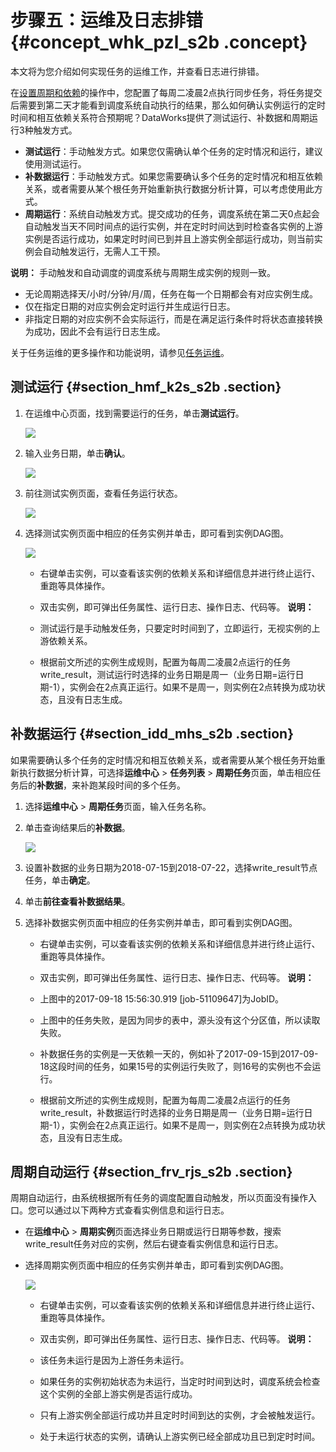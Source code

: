 # 步骤五：运维及日志排错 {#concept_whk_pzl_s2b .concept}

本文将为您介绍如何实现任务的运维工作，并查看日志进行排错。

在[设置周期和依赖](intl.zh-CN/快速开始/步骤四：设置周期和依赖.md#)的操作中，您配置了每周二凌晨2点执行同步任务，将任务提交后需要到第二天才能看到调度系统自动执行的结果，那么如何确认实例运行的定时时间和相互依赖关系符合预期呢？DataWorks提供了测试运行、补数据和周期运行3种触发方式。

-   **测试运行**：手动触发方式。如果您仅需确认单个任务的定时情况和运行，建议使用测试运行。
-   **补数据运行**：手动触发方式。如果您需要确认多个任务的定时情况和相互依赖关系，或者需要从某个根任务开始重新执行数据分析计算，可以考虑使用此方式。
-   **周期运行**：系统自动触发方式。提交成功的任务，调度系统在第二天0点起会自动触发当天不同时间点的运行实例，并在定时时间达到时检查各实例的上游实例是否运行成功，如果定时时间已到并且上游实例全部运行成功，则当前实例会自动触发运行，无需人工干预。

**说明：** 手动触发和自动调度的调度系统与周期生成实例的规则一致。

-   无论周期选择天/小时/分钟/月/周，任务在每一个日期都会有对应实例生成。
-   仅在指定日期的对应实例会定时运行并生成运行日志。
-   非指定日期的对应实例不会实际运行，而是在满足运行条件时将状态直接转换为成功，因此不会有运行日志生成。

关于任务运维的更多操作和功能说明，请参见[任务运维](../../../../intl.zh-CN/使用指南/运维中心/任务运维/周期实例.md#)。

## 测试运行 {#section_hmf_k2s_s2b .section}

1.  在运维中心页面，找到需要运行的任务，单击**测试运行**。

    ![](http://static-aliyun-doc.oss-cn-hangzhou.aliyuncs.com/assets/img/16184/15405160629007_zh-CN.png)

2.  输入业务日期，单击**确认**。

    ![](http://static-aliyun-doc.oss-cn-hangzhou.aliyuncs.com/assets/img/16184/15405160629008_zh-CN.png)

3.  前往测试实例页面，查看任务运行状态。

    ![](http://static-aliyun-doc.oss-cn-hangzhou.aliyuncs.com/assets/img/16184/15405160629009_zh-CN.png)

4.  选择测试实例页面中相应的任务实例并单击，即可看到实例DAG图。

    ![](http://static-aliyun-doc.oss-cn-hangzhou.aliyuncs.com/assets/img/16184/15405160629010_zh-CN.png)

    -   右键单击实例，可以查看该实例的依赖关系和详细信息并进行终止运行、重跑等具体操作。
    -   双击实例，即可弹出任务属性、运行日志、操作日志、代码等。
    **说明：** 

    -   测试运行是手动触发任务，只要定时时间到了，立即运行，无视实例的上游依赖关系。
    -   根据前文所述的实例生成规则，配置为每周二凌晨2点运行的任务write\_result，测试运行时选择的业务日期是周一（业务日期=运行日期-1），实例会在2点真正运行。如果不是周一，则实例在2点转换为成功状态，且没有日志生成。

## 补数据运行 {#section_idd_mhs_s2b .section}

如果需要确认多个任务的定时情况和相互依赖关系，或者需要从某个根任务开始重新执行数据分析计算，可选择**运维中心** \> **任务列表** \> **周期任务**页面，单击相应任务后的**补数据**，来补跑某段时间的多个任务。

1.  选择**运维中心** \> **周期任务**页面，输入任务名称。
2.  单击查询结果后的**补数据**。

    ![](http://static-aliyun-doc.oss-cn-hangzhou.aliyuncs.com/assets/img/16184/15405160639016_zh-CN.png)

3.  设置补数据的业务日期为2018-07-15到2018-07-22，选择write\_result节点任务，单击**确定**。
4.  单击**前往查看补数据结果**。
5.  选择补数据实例页面中相应的任务实例并单击，即可看到实例DAG图。

    -   右键单击实例，可以查看该实例的依赖关系和详细信息并进行终止运行、重跑等具体操作。
    -   双击实例，即可弹出任务属性、运行日志、操作日志、代码等。
    **说明：** 

    -   上图中的2017-09-18 15:56:30.919 \[job-51109647\]为JobID。
    -   上图中的任务失败，是因为同步的表中，源头没有这个分区值，所以读取失败。
    -   补数据任务的实例是一天依赖一天的，例如补了2017-09-15到2017-09-18这段时间的任务，如果15号的实例运行失败了，则16号的实例也不会运行。
    -   根据前文所述的实例生成规则，配置为每周二凌晨2点运行的任务write\_result，补数据运行时选择的业务日期是周一（业务日期=运行日期-1），实例会在2点真正运行。如果不是周一，则实例在2点转换为成功状态，且没有日志生成。

## 周期自动运行 {#section_frv_rjs_s2b .section}

周期自动运行，由系统根据所有任务的调度配置自动触发，所以页面没有操作入口。您可以通过以下两种方式查看实例信息和运行日志。

-   在**运维中心** \> **周期实例**页面选择业务日期或运行日期等参数，搜索write\_result任务对应的实例，然后右键查看实例信息和运行日志。
-   选择周期实例页面中相应的任务实例并单击，即可看到实例DAG图。

    ![](http://static-aliyun-doc.oss-cn-hangzhou.aliyuncs.com/assets/img/16184/15405160639021_zh-CN.png)

    -   右键单击实例，可以查看该实例的依赖关系和详细信息并进行终止运行、重跑等具体操作。
    -   双击实例，即可弹出任务属性、运行日志、操作日志、代码等。
    **说明：** 

    -   该任务未运行是因为上游任务未运行。
    -   如果任务的实例初始状态为未运行，当定时时间到达时，调度系统会检查这个实例的全部上游实例是否运行成功。
    -   只有上游实例全部运行成功并且定时时间到达的实例，才会被触发运行。
    -   处于未运行状态的实例，请确认上游实例已经全部成功且已到定时时间。

